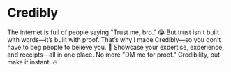 # Credibly
The internet is full of people saying "Trust me, bro." 😭 But trust isn't built with words—it’s built with proof.  That’s why I made Credibly—so you don’t have to beg people to believe you. 🎯 Showcase your expertise, experience, and receipts—all in one place.  No more "DM me for proof." Credibility, but make it instant. 🔥
